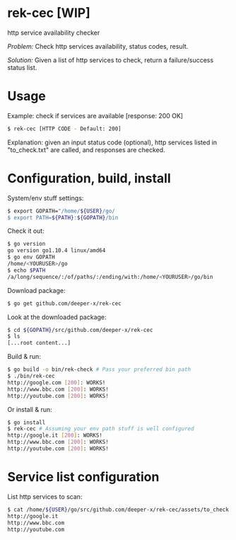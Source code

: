 # rek-cec [WIP]
http service availability checker

_Problem:_
Check http services availability, status codes, result.

_Solution:_
Given a list of http services to check, return a failure/success status list.     

# Usage #
Example: check if services are available [response: 200 OK]
```bash
$ rek-cec [HTTP CODE - Default: 200]
```
Explanation: given an input status code (optional), http services listed in "to_check.txt" are called, and responses are checked.

# Configuration, build, install #

System/env stuff settings:
```bash
$ export GOPATH="/home/${USER}/go/
$ export PATH=${PATH}:${GOPATH}/bin
```
Check it out:
```bash
$ go version
go version go1.10.4 linux/amd64
$ go env GOPATH
/home/<YOURUSER>/go
$ echo $PATH
/a/long/sequence/:/of/paths/:/ending/with:/home/<YOURUSER>/go/bin
```

Download package:
```bash
$ go get github.com/deeper-x/rek-cec
```

Look at the downloaded package:
```bash
$ cd ${GOPATH}/src/github.com/deeper-x/rek-cec
$ ls
[...root content...]
```

Build & run:
```bash
$ go build -o bin/rek-check # Pass your preferred bin path
$ ./bin/rek-cec 
http://google.com [200]: WORKS!
http://www.bbc.com [200]: WORKS!
http://youtube.com [200]: WORKS!
```

Or install & run:
```bash
$ go install 
$ rek-cec # Assuming your env path stuff is well configured
http://google.it [200]: WORKS!
http://www.bbc.com [200]: WORKS!
http://youtube.com [200]: WORKS!
```

# Service list configuration #
List http services to scan:

```bash
$ cat /home/${USER}/go/src/github.com/deeper-x/rek-cec/assets/to_check.txt
http://google.it
http://www.bbc.com
http://youtube.com
```